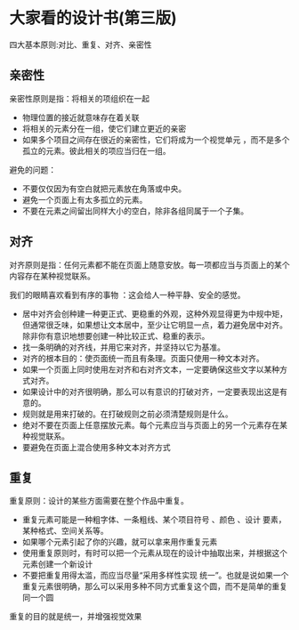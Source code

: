 # 大家看的设计书(第三版)

四大基本原则:对比、重复、对齐、亲密性

## 亲密性
亲密性原则是指：将相关的项组织在一起
- 物理位置的接近就意味存在着关联
- 将相关的元素分在一组，使它们建立更近的亲密
- 如果多个项目之间存在很近的亲密性，它们将成为一个视觉单元 ，而不是多个孤立的元素。彼此相关的项应当归在一组。

避免的问题：
- 不要仅仅因为有空白就把元素放在角落或中央。
- 避免一个页面上有太多孤立的元素。
- 不要在元素之间留出同样大小的空白，除非各组同属于一个子集。


## 对齐
对齐原则是指：任何元素都不能在页面上随意安放。每一项都应当与页面上的某个内容存在某种视觉联系。

我们的眼睛喜欢看到有序的事物 ：这会给人一种平静、安全的感觉。
- 居中对齐会创种建一种更正式、更稳重的外观，这种外观显得更为中规中矩，但通常很乏味，如果想让文本居中，至少让它明显一点，着力避免居中对齐。除非你有意识地想要创建一种比较正式、稳重的表示。
- 找一条明确的对齐线，并用它来对齐，并坚持以它为基准。
- 对齐的根本目的：使页面统一而且有条理。页面只使用一种文本对齐。
- 如果一个页面上同时使用左对齐和右对齐文本，一定要确保这些文字以某种方式对齐。
- 如果设计中的对齐很明确，那么可以有意识的打破对齐，一定要表现出这是有意的。
- 规则就是用来打破的。在打破规则之前必须清楚规则是什么。
- 绝对不要在页面上任意摆放元素。每个元素应当与页面上的另一个元素存在某种视觉联系。 
- 要避免在页面上混合使用多种文本对齐方式 


## 重复

重复原则：设计的某些方面需要在整个作品中重复。
- 重复元素可能是一种粗字体、一条粗线、某个项目符号 、颜色 、设计 要素，某种格式、空间关系等。
- 如果哪个元素引起了你的兴趣，就可以拿来用作重复元素
- 使用重复原则时，有时可以把一个元素从现在的设计中抽取出来，并根据这个元素创建一个新设计
- 不要把重复用得太滥，而应当尽量“采用多样性实现 统一”。也就是说如果一个重复元素很明确，那么可以采用多种不同方式重复这个圆，而不是简单的重复同一个圆


重复的目的就是统一，并增强视觉效果